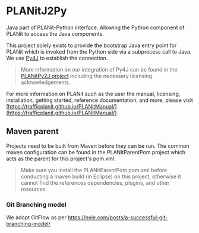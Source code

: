# PLANitJ2Py

Java part of PLANit-Python interface. Allowing the Python component of PLANit to access the Java components.

This project solely exists to provide the bootstrap Java entry point for PLANit which is invoked from the Python side via a subprocess call to Java. We use [Py4J](www.py4j.org) to establish the connection. 

>More information on our integration of Py4J can be found in the [PLANitPy2J project](https.github.sydney.edu.au/planit/planitPy2J) including the necessary licensing acknowledgements.

For more information on PLANit such as the user the manual, licensing, installation, getting started, reference documentation, and more, please visit [https://trafficplanit.github.io/PLANitManual/](https://trafficplanit.github.io/PLANitManual/)

## Maven parent

Projects need to be built from Maven before they can be run. The common maven configuration can be found in the PLANitParentPom project which acts as the parent for this project's pom.xml.

> Make sure you install the PLANitParentPom pom.xml before conducting a maven build (in Eclipse) on this project, otherwise it cannot find the references dependencies, plugins, and other resources.

### Git Branching model

We adopt GitFlow as per https://nvie.com/posts/a-successful-git-branching-model/